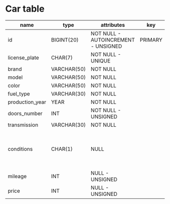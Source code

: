 # Car table

| name            | type        | attributes                          | key     | note                    |
| --------------- | ----------- | ----------------------------------- | ------- | ----------------------- |
| id              | BIGINT(20)  | NOT NULL - AUTOINCREMENT - UNSIGNED | PRIMARY |                         |
| license_plate   | CHAR(7)     | NOT NULL - UNIQUE                   |         |                         |
| brand           | VARCHAR(50) | NOT NULL                            |         |                         |
| model           | VARCHAR(50) | NOT NULL                            |         |                         |
| color           | VARCHAR(50) | NOT NULL                            |         |                         |
| fuel_type       | VARCHAR(30) | NOT NULL                            |         |                         |
| production_year | YEAR        | NOT NULL                            |         |                         |
| doors_number    | INT         | NOT NULL - UNSIGNED                 |         |                         |
| transmission    | VARCHAR(30) | NOT NULL                            |         |                         |
| conditions      | CHAR(1)     | NULL                                |         | "n" => new; "u" => used |
| mileage         | INT         | NULL - UNSIGNED                     |         |                         |
| price           | INT         | NULL - UNSIGNED                     |         |                         |
